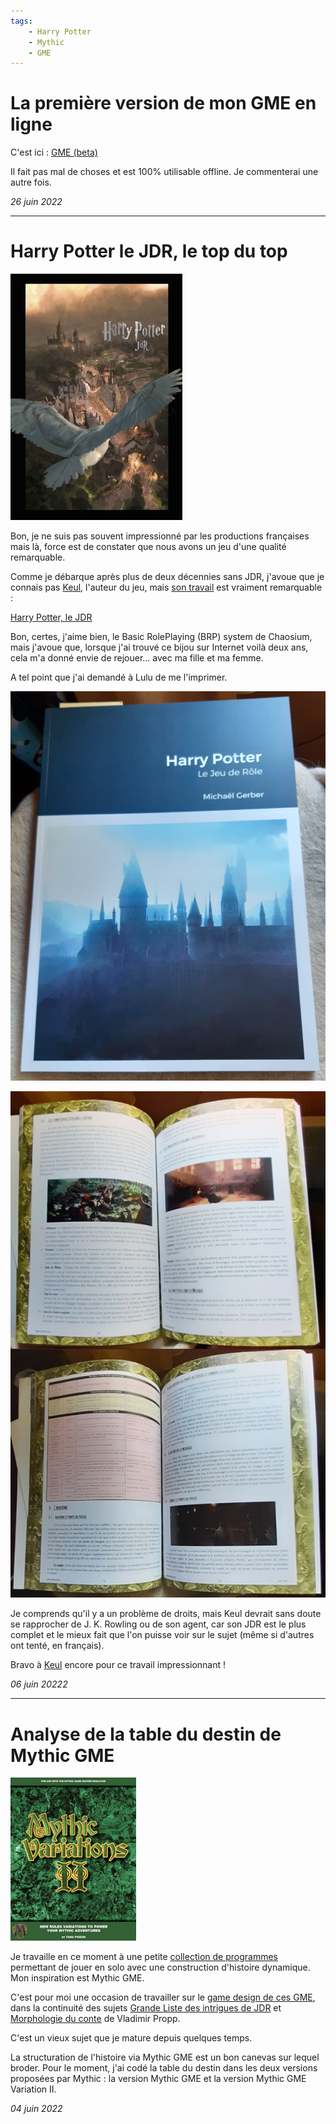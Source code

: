 ```yaml
---
tags:
    - Harry Potter
    - Mythic
    - GME
---
```


# La première version de mon GME en ligne

C'est ici : <a href="gme-version1-0.html">GME (beta)</a>

Il fait pas mal de choses et est 100% utilisable offline. Je commenterai une autre fois.

_26 juin 2022_

---

# Harry Potter le JDR, le top du top

![Harry Potter le JDR](../images/harrypotter.png)

Bon, je ne suis pas souvent impressionné par les productions françaises mais là, force est de constater que nous avons un jeu d'une qualité remarquable.

Comme je débarque après plus de deux décennies sans JDR, j'avoue que je connais pas [Keul](https://www.geek-it.org/author/keul/), l'auteur du jeu, mais [son travail](https://www.geek-it.org/harry-potter-jdr/) est vraiment remarquable :

[Harry Potter, le JDR](https://www.geek-it.org/harry-potter-jdr/)

Bon, certes, j'aime bien, le Basic RolePlaying (BRP) system de Chaosium, mais j'avoue que, lorsque j'ai trouvé ce bijou sur Internet voilà deux ans, cela m'a donné envie de rejouer... avec ma fille et ma femme.

A tel point que j'ai demandé à Lulu de me l'imprimer.

![HP JDR](../images/hp-jdr.png)

![HP pages](../images/hp-pages.png)

Je comprends qu'il y a un problème de droits, mais Keul devrait sans doute se rapprocher de J. K. Rowling ou de son agent, car son JDR est le plus complet et le mieux fait que l'on puisse voir sur le sujet (même si d'autres ont tenté, en français).

Bravo à [Keul](https://www.geek-it.org/author/keul/) encore pour ce travail impressionnant !

_06 juin 20222_

---

# Analyse de la table du destin de Mythic GME

![Mythic variation 2](../images/Mythic-variations2.png)

Je travaille en ce moment à une petite [collection de programmes](https://github.com/orey/gme) permettant de jouer en solo avec une construction d'histoire dynamique. Mon inspiration est Mythic GME.

C'est pour moi une occasion de travailler sur le [game design de ces GME](../pages/gme.md), dans la continuité des sujets [Grande Liste des intrigues de JDR](../downloads/grande-liste.md) et [Morphologie du conte](../pages/propp.md) de Vladimir Propp.

C'est un vieux sujet que je mature depuis quelques temps.

La structuration de l'histoire via Mythic GME est un bon canevas sur lequel broder. Pour le moment, j'ai codé la table du destin dans les deux versions proposées par Mythic : la version Mythic GME et la version Mythic GME Variation II.

_04 juin 2022_
